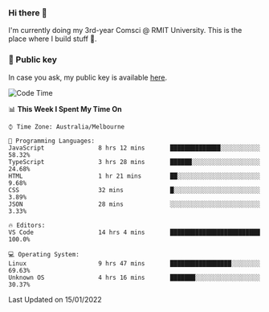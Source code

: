 ### Hi there 👋

I'm currently doing my 3rd-year Comsci @ RMIT University. This is the place where I build stuff 👀. 

### 🔑 Public key

In case you ask, my public key is available [here](https://public.auspham.dev/).

<!--START_SECTION:waka-->
![Code Time](http://img.shields.io/badge/Code%20Time-756%20hrs%2042%20mins-blue)

📊 **This Week I Spent My Time On** 

```text
⌚︎ Time Zone: Australia/Melbourne

💬 Programming Languages: 
JavaScript               8 hrs 12 mins       ██████████████░░░░░░░░░░░   58.32% 
TypeScript               3 hrs 28 mins       ██████░░░░░░░░░░░░░░░░░░░   24.68% 
HTML                     1 hr 21 mins        ██░░░░░░░░░░░░░░░░░░░░░░░   9.68% 
CSS                      32 mins             █░░░░░░░░░░░░░░░░░░░░░░░░   3.89% 
JSON                     28 mins             ░░░░░░░░░░░░░░░░░░░░░░░░░   3.33%

🔥 Editors: 
VS Code                  14 hrs 4 mins       █████████████████████████   100.0%

💻 Operating System: 
Linux                    9 hrs 47 mins       █████████████████░░░░░░░░   69.63% 
Unknown OS               4 hrs 16 mins       ███████░░░░░░░░░░░░░░░░░░   30.37%

```


 Last Updated on 15/01/2022
<!--END_SECTION:waka-->

<!--
**rockmanvnx6/rockmanvnx6** is a ✨ _special_ ✨ repository because its `README.md` (this file) appears on your GitHub profile.

Here are some ideas to get you started:

- 🔭 I’m currently working on ...
- 🌱 I’m currently learning ...
- 👯 I’m looking to collaborate on ...
- 🤔 I’m looking for help with ...
- 💬 Ask me about ...
- 📫 How to reach me: ...
- 😄 Pronouns: ...
- ⚡ Fun fact: ...
-->

